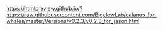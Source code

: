 
https://htmlpreview.github.io/?https://raw.githubusercontent.com/BigelowLab/calanus-for-whales/master/Versions/v0.2.3/v0.2.3_for_jason.html
